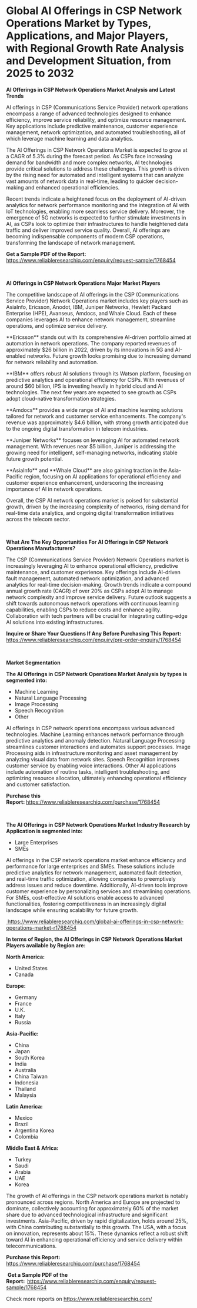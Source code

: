 <p><h1>Global AI Offerings in CSP Network Operations Market by Types, Applications, and Major Players, with Regional Growth Rate Analysis and Development Situation, from 2025 to 2032</h1></p><p><strong>AI Offerings in CSP Network Operations Market Analysis and Latest Trends</strong></p>
<p><p>AI offerings in CSP (Communications Service Provider) network operations encompass a range of advanced technologies designed to enhance efficiency, improve service reliability, and optimize resource management. Key applications include predictive maintenance, customer experience management, network optimization, and automated troubleshooting, all of which leverage machine learning and data analytics.</p><p>The AI Offerings in CSP Network Operations Market is expected to grow at a CAGR of 5.3% during the forecast period. As CSPs face increasing demand for bandwidth and more complex networks, AI technologies provide critical solutions to address these challenges. This growth is driven by the rising need for automated and intelligent systems that can analyze vast amounts of network data in real-time, leading to quicker decision-making and enhanced operational efficiencies.</p><p>Recent trends indicate a heightened focus on the deployment of AI-driven analytics for network performance monitoring and the integration of AI with IoT technologies, enabling more seamless service delivery. Moreover, the emergence of 5G networks is expected to further stimulate investments in AI, as CSPs look to optimize their infrastructures to handle heightened data traffic and deliver improved service quality. Overall, AI offerings are becoming indispensable components of modern CSP operations, transforming the landscape of network management.</p></p>
<p><strong>Get a Sample PDF of the Report:&nbsp;</strong> <a href="https://www.reliableresearchiq.com/enquiry/request-sample/1768454?utm_campaign=1129&utm_medium=2&utm_source=Github&utm_content=ia&utm_term=11032025&utm_id=ai-offerings-in-csp-network-operations">https://www.reliableresearchiq.com/enquiry/request-sample/1768454</a></p>
<p>&nbsp;</p>
<p><strong>AI Offerings in CSP Network Operations Major Market Players</strong></p>
<p><p>The competitive landscape of AI offerings in the CSP (Communications Service Provider) Network Operations market includes key players such as AsiaInfo, Ericsson, Anodot, IBM, Juniper Networks, Hewlett Packard Enterprise (HPE), Avanseus, Amdocs, and Whale Cloud. Each of these companies leverages AI to enhance network management, streamline operations, and optimize service delivery.</p><p>**Ericsson** stands out with its comprehensive AI-driven portfolio aimed at automation in network operations. The company reported revenues of approximately $26 billion in 2022, driven by its innovations in 5G and AI-enabled networks. Future growth looks promising due to increasing demand for network reliability and automation.</p><p>**IBM** offers robust AI solutions through its Watson platform, focusing on predictive analytics and operational efficiency for CSPs. With revenues of around $60 billion, IPS is investing heavily in hybrid cloud and AI technologies. The next few years are expected to see growth as CSPs adopt cloud-native transformation strategies.</p><p>**Amdocs** provides a wide range of AI and machine learning solutions tailored for network and customer service enhancements. The company's revenue was approximately $4.6 billion, with strong growth anticipated due to the ongoing digital transformation in telecom industries.</p><p>**Juniper Networks** focuses on leveraging AI for automated network management. With revenues near $5 billion, Juniper is addressing the growing need for intelligent, self-managing networks, indicating stable future growth potential.</p><p>**AsiaInfo** and **Whale Cloud** are also gaining traction in the Asia-Pacific region, focusing on AI applications for operational efficiency and customer experience enhancement, underscoring the increasing importance of AI in network operations.</p><p>Overall, the CSP AI network operations market is poised for substantial growth, driven by the increasing complexity of networks, rising demand for real-time data analytics, and ongoing digital transformation initiatives across the telecom sector.</p></p>
<p>&nbsp;</p>
<p><strong>What Are The Key Opportunities For AI Offerings in CSP Network Operations Manufacturers?</strong></p>
<p><p>The CSP (Communications Service Provider) Network Operations market is increasingly leveraging AI to enhance operational efficiency, predictive maintenance, and customer experience. Key offerings include AI-driven fault management, automated network optimization, and advanced analytics for real-time decision-making. Growth trends indicate a compound annual growth rate (CAGR) of over 20% as CSPs adopt AI to manage network complexity and improve service delivery. Future outlook suggests a shift towards autonomous network operations with continuous learning capabilities, enabling CSPs to reduce costs and enhance agility. Collaboration with tech partners will be crucial for integrating cutting-edge AI solutions into existing infrastructures.</p></p>
<p><strong>Inquire or Share Your Questions If Any Before Purchasing This Report:</strong> <a href="https://www.reliableresearchiq.com/enquiry/pre-order-enquiry/1768454?utm_campaign=1129&utm_medium=2&utm_source=Github&utm_content=ia&utm_term=11032025&utm_id=ai-offerings-in-csp-network-operations">https://www.reliableresearchiq.com/enquiry/pre-order-enquiry/1768454</a></p>
<p>&nbsp;</p>
<p><strong>Market Segmentation</strong></p>
<p><strong>The AI Offerings in CSP Network Operations Market Analysis by types is segmented into:</strong></p>
<p><ul><li>Machine Learning</li><li>Natural Language Processing</li><li>Image Processing</li><li>Speech Recognition</li><li>Other</li></ul></p>
<p><p>AI offerings in CSP network operations encompass various advanced technologies. Machine Learning enhances network performance through predictive analytics and anomaly detection. Natural Language Processing streamlines customer interactions and automates support processes. Image Processing aids in infrastructure monitoring and asset management by analyzing visual data from network sites. Speech Recognition improves customer service by enabling voice interactions. Other AI applications include automation of routine tasks, intelligent troubleshooting, and optimizing resource allocation, ultimately enhancing operational efficiency and customer satisfaction.</p></p>
<p><strong>Purchase this Report:&nbsp;</strong><a href="https://www.reliableresearchiq.com/purchase/1768454?utm_campaign=1129&utm_medium=2&utm_source=Github&utm_content=ia&utm_term=11032025&utm_id=ai-offerings-in-csp-network-operations">https://www.reliableresearchiq.com/purchase/1768454</a></p>
<p>&nbsp;</p>
<p><strong>The AI Offerings in CSP Network Operations Market Industry Research by Application is segmented into:</strong></p>
<p><ul><li>Large Enterprises</li><li>SMEs</li></ul></p>
<p><p>AI offerings in the CSP network operations market enhance efficiency and performance for large enterprises and SMEs. These solutions include predictive analytics for network management, automated fault detection, and real-time traffic optimization, allowing companies to preemptively address issues and reduce downtime. Additionally, AI-driven tools improve customer experience by personalizing services and streamlining operations. For SMEs, cost-effective AI solutions enable access to advanced functionalities, fostering competitiveness in an increasingly digital landscape while ensuring scalability for future growth.</p></p>
<p><a href="https://www.reliableresearchiq.com/global-ai-offerings-in-csp-network-operations-market-r1768454?utm_campaign=1129&utm_medium=2&utm_source=Github&utm_content=ia&utm_term=11032025&utm_id=ai-offerings-in-csp-network-operations">&nbsp;https://www.reliableresearchiq.com/global-ai-offerings-in-csp-network-operations-market-r1768454</a></p>
<p><strong>In terms of Region, the AI Offerings in CSP Network Operations Market Players available by Region are:</strong></p>
<p>
    <p> <strong> North America: </strong>
        <ul>
            <li>United States</li>
            <li>Canada</li>
        </ul>
        </p> 
    <p> <strong> Europe: </strong>
        <ul>
            <li>Germany</li>
            <li>France</li>
            <li>U.K.</li>
            <li>Italy</li>
            <li>Russia</li>
        </ul>
        </p> 
    <p> <strong> Asia-Pacific: </strong>
        <ul>
            <li>China</li>
            <li>Japan</li>
            <li>South Korea</li>
            <li>India</li>
            <li>Australia</li>
            <li>China Taiwan</li>
            <li>Indonesia</li>
            <li>Thailand</li>
            <li>Malaysia</li>
        </ul>
        </p> 
    <p> <strong> Latin America: </strong>
        <ul>
            <li>Mexico</li>
            <li>Brazil</li>
            <li>Argentina Korea</li>
            <li>Colombia</li>
        </ul>
        </p> 
    <p> <strong> Middle East & Africa: </strong>
        <ul>
            <li>Turkey</li>
            <li>Saudi</li>
            <li>Arabia</li>
            <li>UAE</li>
            <li>Korea</li>
        </ul>
    </p>
    </p>
<p><p>The growth of AI offerings in the CSP network operations market is notably pronounced across regions. North America and Europe are projected to dominate, collectively accounting for approximately 60% of the market share due to advanced technological infrastructure and significant investments. Asia-Pacific, driven by rapid digitalization, holds around 25%, with China contributing substantially to this growth. The USA, with a focus on innovation, represents about 15%. These dynamics reflect a robust shift toward AI in enhancing operational efficiency and service delivery within telecommunications.</p></p>
<p><strong>Purchase this Report: </strong><a href="https://www.reliableresearchiq.com/purchase/1768454?utm_campaign=1129&utm_medium=2&utm_source=Github&utm_content=ia&utm_term=11032025&utm_id=ai-offerings-in-csp-network-operations">https://www.reliableresearchiq.com/purchase/1768454</a></p>
<p>&nbsp;<strong>Get a Sample PDF of the Report:&nbsp;&nbsp;</strong><a href="https://www.reliableresearchiq.com/enquiry/request-sample/1768454?utm_campaign=1129&utm_medium=2&utm_source=Github&utm_content=ia&utm_term=11032025&utm_id=ai-offerings-in-csp-network-operations">https://www.reliableresearchiq.com/enquiry/request-sample/1768454</a></p>
<p><strong></strong></p>
<p>Check more reports on <a href="https://www.reliableresearchiq.com/?utm_campaign=1129&utm_medium=2&utm_source=Github&utm_content=ia&utm_term=11032025&utm_id=ai-offerings-in-csp-network-operations">https://www.reliableresearchiq.com/</a></p>